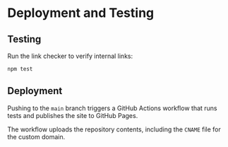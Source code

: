 # Deployment and Testing

## Testing

Run the link checker to verify internal links:

```bash
npm test
```

## Deployment

Pushing to the `main` branch triggers a GitHub Actions workflow that runs tests and publishes the site to GitHub Pages.

The workflow uploads the repository contents, including the `CNAME` file for the custom domain.
